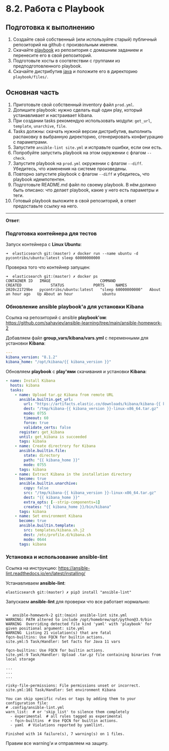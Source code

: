 # 8.2. Работа с Playbook

## Подготовка к выполнению
1. Создайте свой собственный (или используйте старый) публичный репозиторий на github с произвольным именем.
2. Скачайте [playbook](./playbook/) из репозитория с домашним заданием и перенесите его в свой репозиторий.
3. Подготовьте хосты в соотвтествии с группами из предподготовленного playbook. 
4. Скачайте дистрибутив [java](https://www.oracle.com/java/technologies/javase-jdk11-downloads.html) и положите его в директорию `playbook/files/`. 

## Основная часть
1. Приготовьте свой собственный inventory файл `prod.yml`.
2. Допишите playbook: нужно сделать ещё один play, который устанавливает и настраивает kibana.
3. При создании tasks рекомендую использовать модули: `get_url`, `template`, `unarchive`, `file`.
4. Tasks должны: скачать нужной версии дистрибутив, выполнить распаковку в выбранную директорию, сгенерировать конфигурацию с параметрами.
5. Запустите `ansible-lint site.yml` и исправьте ошибки, если они есть.
6. Попробуйте запустить playbook на этом окружении с флагом `--check`.
7. Запустите playbook на `prod.yml` окружении с флагом `--diff`. Убедитесь, что изменения на системе произведены.
8. Повторно запустите playbook с флагом `--diff` и убедитесь, что playbook идемпотентен.
9. Подготовьте README.md файл по своему playbook. В нём должно быть описано: что делает playbook, какие у него есть параметры и теги.
10. Готовый playbook выложите в свой репозиторий, в ответ предоставьте ссылку на него.

---
**Ответ**:

### Подготовка контейнера для тестов

Запуск контейнера с **Linux Ubuntu**:

```commandline
➜  elasticsearch git:(master) ✗ docker run --name ubuntu -d pycontribs/ubuntu:latest sleep 60000000000
```

Проверка того что контейнер запущен:

```commandline
➜  elasticsearch git:(master) ✗ docker ps
CONTAINER ID   IMAGE                      COMMAND               CREATED             STATUS             PORTS     NAMES
2020c21729be   pycontribs/ubuntu:latest   "sleep 60000000000"   About an hour ago   Up About an hour             ubuntu
```

### Обновление ansible playbook'a для установки Kibana 

Ссылка на репозиторий с ansible **playbook'ом**: https://github.com/sahaviev/ansible-learning/tree/main/ansible-homework-2

Добавляем файл **group_vars/kibana/vars.yml** с переменными для установки **Kibana**:

```yaml
---
kibana_version: "8.1.2"
kibana_home: "/opt/kibana/{{ kibana_version }}"
```

Обновляем **playbook** с **play'ями** скачивания и установки **Kibana**:

```yaml
- name: Install Kibana
  hosts: kibana
  tasks:
    - name: Upload tar.gz Kibana from remote URL
      ansible.builtin.get_url:
        url: "https://artifacts.elastic.co/downloads/kibana/kibana-{{ kibana_version }}-linux-x86_64.tar.gz"
        dest: "/tmp/kibana-{{ kibana_version }}-linux-x86_64.tar.gz"
        mode: 0755
        timeout: 60
        force: true
        validate_certs: false
      register: get_kibana
      until: get_kibana is succeeded
      tags: kibana
    - name: Create directrory for Kibana
      ansible.builtin.file:
        state: directory
        path: "{{ kibana_home }}"
        mode: 0755
      tags: kibana
    - name: Extract Kibana in the installation directory
      become: true
      ansible.builtin.unarchive:
        copy: false
        src: "/tmp/kibana-{{ kibana_version }}-linux-x86_64.tar.gz"
        dest: "{{ kibana_home }}"
        extra_opts: [--strip-components=1]
        creates: "{{ kibana_home }}/bin/kibana"
      tags: kibana
    - name: Set environment Kibana
      become: true
      ansible.builtin.template:
        src: templates/kibana.sh.j2
        dest: /etc/profile.d/kibana.sh
        mode: 0644
      tags: kibana
```

### Установка и использование ansible-lint

Ссылка на инструкцию: https://ansible-lint.readthedocs.io/en/latest/installing/

Устанавливаем **ansible-lint**:

```commandline
elasticsearch git:(master) ✗ pip3 install "ansible-lint"
```

Запускаем **ansible-lint** для проверки что все работает нормально:

```commandline

➜  ansible-homework-2 git:(main) ansible-lint site.yml
WARNING: PATH altered to include /opt/homebrew/opt/python@3.9/bin
WARNING  Overriding detected file kind 'yaml' with 'playbook' for given positional argument: site.yml
WARNING  Listing 21 violation(s) that are fatal
fqcn-builtins: Use FQCN for builtin actions.
site.yml:5 Task/Handler: Set facts for Java 11 vars

fqcn-builtins: Use FQCN for builtin actions.
site.yml:9 Task/Handler: Upload .tar.gz file containing binaries from local storage

...
...
...

risky-file-permissions: File permissions unset or incorrect.
site.yml:101 Task/Handler: Set environment Kibana

You can skip specific rules or tags by adding them to your configuration file:
# .config/ansible-lint.yml
warn_list:  # or 'skip_list' to silence them completely
  - experimental  # all rules tagged as experimental
  - fqcn-builtins  # Use FQCN for builtin actions.
  - yaml  # Violations reported by yamllint.

Finished with 14 failure(s), 7 warning(s) on 1 files.
```

Правим все warning'и и отправляем на защиту.